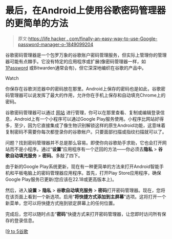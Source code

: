 # 最后，在Android上使用谷歌密码管理器的更简单的方法

> 原文:[https://life hacker . com/finally-an-easy-way-to-use-Google-password-manager-o-1849099204](https://lifehacker.com/finally-an-easier-way-to-use-google-password-manager-o-1849099204)

谷歌密码管理器是一个包罗万象的谷歌账户密码管理服务，但实际上管理你的管理器可能有点棘手。它没有特定的应用程序或扩展(像密码管理器一样，如 [1Password](https://lifehacker.com/why-1password-is-now-the-best-password-manager-for-mac-1848947731) 或Bitwarden通常会有)，但它深深地编织在谷歌的产品中。

Watch

你保存在谷歌浏览器中的密码放在那里。Android上保存的密码也是如此，谷歌密码管理器可以说发挥了最大的作用，允许你在手机上保存和自动填充Chrome上的密码。

谷歌密码管理器可以通过 [网站](https://passwords.google.com/?pli=1) 进行管理，你可以在那里查看、复制或编辑登录信息，Android上有一个小程序可以通过Google Play服务使用。小程序比网站好得多，至少，因为它直接集成了像生物识别解锁这样的原生Android功能，这意味着复制密码不需要你每次都登录你的谷歌帐户。只要面部扫描或指纹扫描就可以了。

问题？找到密码管理器并不总是那么容易。即使你向谷歌助手求助，它也会打开网站而不是小程序。通过“**设置**”应用程序有一个迂回的方法——你必须去**隐私** > **谷歌自动填充服务** > **密码**。多敲了四下。

由于新的Google Play系统更新，现在有一种更简单的方法来打开Android智能手机和平板电脑上的密码管理器应用程序。首先，打开Play Store应用程序，确保Google Play服务已更新(您应该在22.18或更高版本上)。

然后，进入**设置** > **隐私** > **谷歌自动填充服务** > **密码**打开密码管理器。现在，您将在该页面上看到一个新选项。启用“**将快捷方式添加到主屏幕**”选项。这将打开一个新菜单，您可以将快捷方式拖到锁定屏幕上的任何位置。

完成后，您可以随时点击“**密码**”快捷方式来打开密码管理器，让您即时访问所有保存的登录信息。

[[9 to 5谷歌](https://9to5google.com/2022/06/20/google-password-manager-can-now-have-a-shortcut-on-your-android-home-screen/)